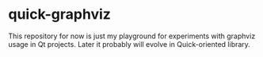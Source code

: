 # quick-graphviz
This repository for now is just my playground for experiments with graphviz usage in Qt projects.
Later it probably will evolve in Quick-oriented library.
